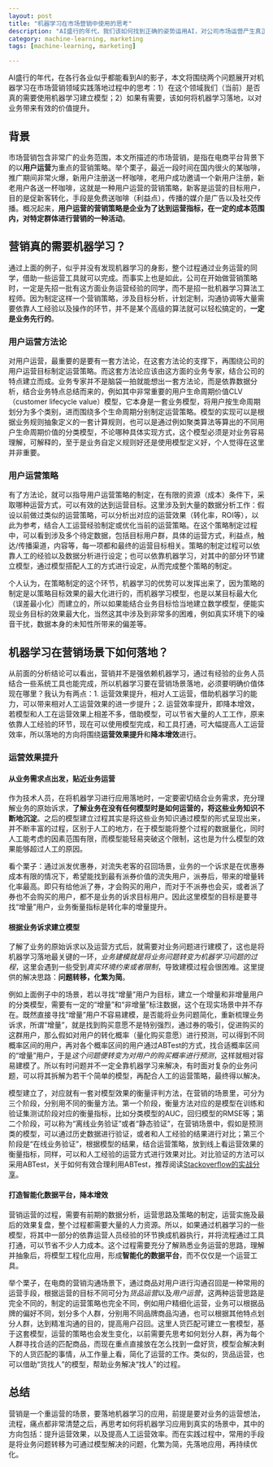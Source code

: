 ```yaml
---
layout: post
title: "机器学习在市场营销中使用的思考"
description: "AI盛行的年代，我们该如何找到正确的姿势运用AI，对公司市场运营产生真正的业务价值。本文将从技术角度，结合本人在电商CRM运营中运用机器学习，帮助业务带来价值提升的实践经历，谈谈机器学习在市场营销领域实践过程中的一些思考。"
category: machine-learning, marketing
tags: [machine-learning, marketing]

---
```


AI盛行的年代，在各行各业似乎都能看到AI的影子，本文将围绕两个问题展开对机器学习在市场营销领域实践落地过程中的思考：1）在这个领域我们（当前）是否真的需要使用机器学习建立模型；2）如果有需要，该如何将机器学习落地，以对业务带来有效的价值提升。

## 背景

市场营销包含非常广的业务范围，本文所描述的市场营销，是指在电商平台背景下的以**用户运营**为重点的营销策略。举个栗子，最近一段时间在国内很火的某咖啡，推广期间非常火爆，新用户注册送一杯咖啡，老用户成功邀请一个新用户注册，新老用户各送一杯咖啡，这就是一种用户运营的营销策略，新客是运营的目标用户，目的是促新客转化，手段是免费送咖啡（利益点），传播的媒介是广告以及社交传播。概况起来，**用户运营的营销策略是企业为了达到运营指标，在一定的成本范围内，对特定群体进行营销的一种活动**。

## 营销真的需要机器学习？

通过上面的例子，似乎并没有发现机器学习的身影，整个过程通过业务运营的同学，借助一些运营工具就可以完成。而事实上也是如此，公司在开始做营销策略时，一定是先招一批有这方面业务运营经验的同学，而不是招一批机器学习算法工程师。因为制定这样一个营销策略，涉及目标分析，计划定制，沟通协调等大量需要依靠人工经验以及操作的环节，并不是某个高级的算法就可以轻松搞定的，**一定是业务先行的**。

### 用户运营方法论

对用户运营，最重要的是要有一套方法论，在这套方法论的支撑下，再围绕公司的用户运营目标制定运营策略。而这套方法论应该由这方面的业务专家，结合公司的特点建立而成。业务专家并不是脑袋一拍就能想出一套方法论，而是依靠数据分析，结合业务特点总结而来的，例如其中非常重要的用户生命周期价值CLV（customer lifecycle value）模型，它本身是一套业务模型，将用户按生命周期划分为多个类别，进而围绕多个生命周期分别制定运营策略。模型的实现可以是根据业务规则抽象定义的一套计算规则，也可以是通过例如聚类算法等算出的不同用户生命周期价值的分类模型，不论哪种具体实现方式，这个模型必须是对业务容易理解，可解释的，至于是业务自定义规则好还是使用模型定义好，个人觉得在这里并非重要。

### 用户运营策略

有了方法论，就可以指导用户运营策略的制定，在有限的资源（成本）条件下，采取哪种运营方式，可以有效的达到运营目标。这里涉及到大量的数据分析工作：假设以前做过类似的运营策略，可以分析出对应的运营效果（转化率，ROI等），以此为参考，结合人工运营经验制定或优化当前的运营策略。在这个策略制定过程中，可以看到涉及多个待定数据，包括目标用户群，具体的运营方式，利益点，触达/传播渠道，内容等，每一项都和最终的运营目标相关。策略的制定过程可以依靠人工的经验以及数据分析进行设定；也可以依靠机器学习，对其中的部分环节建立模型，通过模型搭配人工的方式进行设定，从而完成整个策略的制定。

个人认为，在策略制定的这个环节，机器学习的优势可以发挥出来了，因为策略的制定是以策略目标效果的最大化进行的，而机器学习模型，也是以某目标最大化（误差最小化）而建立的，所以如果能结合业务目标恰当地建立数学模型，便能实现业务目标的效果最大化，当然这其中涉及到非常多的困难，例如真实环境下的噪音干扰，数据本身的未知性所带来的偏差等。

## 机器学习在营销场景下如何落地？

从前面的分析结论可以看出，营销并不是强依赖机器学习，通过有经验的业务人员结合一些系统工具也能完成，所以机器学习要在营销场景落地，必须要明确价值体现在哪里？我认为有两点：1. 运营效果提升，相对人工运营，借助机器学习的能力，可以带来相对人工运营效果的进一步提升；2. 运营效率提升，即降本增效，若模型和人工在运营效果上相差不多，借助模型，可以节省大量的人工工作，原来依靠人工经验的环节，现在可以使用模型完成，和工具打通，可大幅提高人工运营效率，所以落地的方向将围绕**运营效果提升**和**降本增效**进行。

### 运营效果提升

#### 从业务需求点出发，贴近业务运营

作为技术人员，在将机器学习进行应用落地时，一定要密切结合业务需求，充分理解业务的原始诉求，**了解业务在没有任何模型时是如何运营的，将这些业务知识不断地沉淀**。之后的模型建立过程其实是将这些业务知识通过模型的形式呈现出来，并不断丰富的过程，区别于人工的地方，在于模型能将整个过程的数据量化，同时人工能考虑的因素范围有限，而模型能轻易突破这个限制，这也是为什么模型的效果能够超过人工的原因。

看个栗子：通过派发优惠券，对流失老客的召回场景，业务的一个诉求是在优惠券成本有限的情况下，希望能找到最有派券价值的流失用户，派券后，带来的增量转化率最高。即只有给他派了券，才会购买的用户，而对于不派券也会买，或者派了券也不会购买的用户，都不是业务的诉求目标用户。因此这里模型的目标是要寻找“增量”用户，业务衡量指标是转化率的增量提升。

#### 根据业务诉求建立模型

了解了业务的原始诉求以及运营方式后，就需要对业务问题进行建模了，这也是将机器学习落地最关键的一环，*业务建模就是将业务问题转变为机器学习问题的过程*，这里会遇到一些受到*真实环境约束或者限制*，导致建模过程会很困难。这里提供的解决思路：**问题转移，化繁为简**。

例如上面例子中的场景，若以寻找“增量”用户为目标，建立一个增量和非增量用户的分类模型，需要有一定的“增量”和“非增量”标注数据，这个在现实场景中并不存在。既然直接寻找“增量”用户不容易建模，是否能将业务问题简化，重新梳理业务诉求，所谓“增量”，就是找到购买意愿不是特别强烈，通过券的吸引，促进购买的这群用户，那么假如对用户的转化概率（量化购买意愿）进行预测，可以得到不同概率区间的用户，再对各个概率区间的用户通过ABTest的方式，找合适概率区间的“增量”用户，于是*这个问题便转变为对用户的购买概率进行预测*，这样就相对容易建模了。所以有时问题并不一定全靠机器学习来解决，有时面对复杂的业务问题，可以将其拆解为若干个简单的模型，再配合人工的运营策略，最终得以解决。

模型建立了，对应就有一套对模型效果的衡量评判方法，在营销的场景里，可分为三个阶段，分别用不同的衡量方法。第一个阶段，衡量方法对应的是模型在训练和验证集测试阶段对应的衡量指标，比如分类模型的AUC，回归模型的RMSE等；第二个阶段，可以称为“离线业务验证”或者“静态验证”，在营销场景中，假如是预测类的模型，可以通过历史数据进行验证，或者和人工经验的结果进行对比；第三个阶段是“在线业务验证”，根据模型的结果，结合运营策略，放到线上看运营效果的衡量指标，同样，可以和人工经验的运营方式进行效果对比。对比验证的方法可以采用ABTest，关于如何有效合理利用ABTest，推荐阅读[Stackoverflow的实战分享](https://stackoverflow.blog/2017/10/17/power-calculations-p-values-ab-testing-stack-overflow/)。

#### 打造智能化数据平台，降本增效

营销运营的过程，需要有前期的数据分析，运营思路及策略的制定，运营实施及最后的效果复盘，整个过程都需要大量的人力资源。所以，如果通过机器学习的一些模型，将其中一部分的依靠运营人员经验的环节换成机器执行，并将流程通过工具打通，可以节省不少人力成本。这个过程需要充分了解熟悉业务运营的思路，理解并抽象后，将模型工程化应用，形成**智能化的数据平台**，而不仅仅是一个运营工具。

举个栗子，在电商的营销沟通场景下，通过商品对用户进行沟通召回是一种常用的运营手段，根据运营的目标不同可分为*货品运营*以及*用户运营*，这两种运营思路是完全不同的，制定的运营策略也完全不同，例如用户精细化运营，业务可以根据品牌的偏好不同，划分多个人群，分别用不同品牌商品沟通，也可以根据其他特点划分人群，达到精准沟通的目的，提高用户召回。这里人货匹配可建立一套模型，基于这套模型，运营的策略也会发生变化，以前需要先思考如何划分人群，再为每个人群寻找合适的匹配商品，而现在重点直接放在怎么找到一盘好货，模型会解决剩下的人货匹配的事情，从工作量上看，简化了运营的工作。类似的，货品运营，也可以借助“货找人”的模型，帮助业务解决“找人”的过程。

## 总结

营销是一个重运营的场景，要落地机器学习的应用，前提是要对业务的运营想法，流程，痛点都非常清楚之后，再思考如何将机器学习应用到真实的场景中，其中的方向包括：提升运营效果，以及提高人工运营效率。而在实践过程中，常用的手段是将业务问题转移为可通过模型解决的问题，化繁为简，先落地应用，再持续优化。

